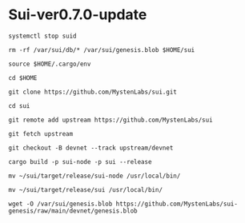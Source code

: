 # Sui-ver0.7.0-update



```systemctl stop suid```

```rm -rf /var/sui/db/* /var/sui/genesis.blob $HOME/sui```

```source $HOME/.cargo/env```

```cd $HOME```

```git clone https://github.com/MystenLabs/sui.git```

```cd sui```

```git remote add upstream https://github.com/MystenLabs/sui```

```git fetch upstream```

```git checkout -B devnet --track upstream/devnet```

```cargo build -p sui-node -p sui --release```

```mv ~/sui/target/release/sui-node /usr/local/bin/```

```mv ~/sui/target/release/sui /usr/local/bin/```

```wget -O /var/sui/genesis.blob https://github.com/MystenLabs/sui-genesis/raw/main/devnet/genesis.blob```

```systemctl restart suid

